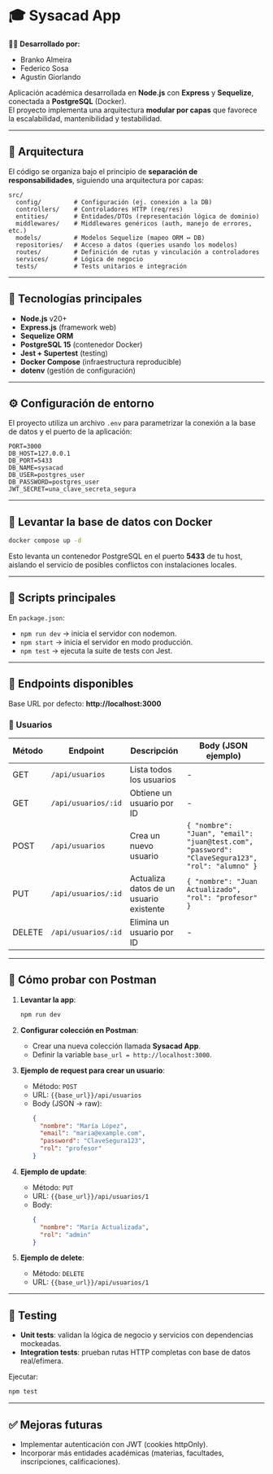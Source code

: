 # 🎓 Sysacad App

👨‍💻 **Desarrollado por:**

- Branko Almeira  
- Federico Sosa  
- Agustin Giorlando  

Aplicación académica desarrollada en **Node.js** con **Express** y **Sequelize**, conectada a **PostgreSQL** (Docker).  
El proyecto implementa una arquitectura **modular por capas** que favorece la escalabilidad, mantenibilidad y testabilidad.

---

## 📂 Arquitectura

El código se organiza bajo el principio de **separación de responsabilidades**, siguiendo una arquitectura por capas:

```
src/
  config/         # Configuración (ej. conexión a la DB)
  controllers/    # Controladores HTTP (req/res)
  entities/       # Entidades/DTOs (representación lógica de dominio)
  middlewares/    # Middlewares genéricos (auth, manejo de errores, etc.)
  models/         # Modelos Sequelize (mapeo ORM ↔ DB)
  repositories/   # Acceso a datos (queries usando los modelos)
  routes/         # Definición de rutas y vinculación a controladores
  services/       # Lógica de negocio
  tests/          # Tests unitarios e integración
```

---

## 🚀 Tecnologías principales

- **Node.js** v20+  
- **Express.js** (framework web)  
- **Sequelize ORM**  
- **PostgreSQL 15** (contenedor Docker)  
- **Jest + Supertest** (testing)  
- **Docker Compose** (infraestructura reproducible)  
- **dotenv** (gestión de configuración)  

---

## ⚙️ Configuración de entorno

El proyecto utiliza un archivo `.env` para parametrizar la conexión a la base de datos y el puerto de la aplicación:

```env
PORT=3000
DB_HOST=127.0.0.1
DB_PORT=5433
DB_NAME=sysacad
DB_USER=postgres_user
DB_PASSWORD=postgres_user
JWT_SECRET=una_clave_secreta_segura
```

---

## 🐳 Levantar la base de datos con Docker

```bash
docker compose up -d
```

Esto levanta un contenedor PostgreSQL en el puerto **5433** de tu host, aislando el servicio de posibles conflictos con instalaciones locales.

---

## 📌 Scripts principales

En `package.json`:

- `npm run dev` → inicia el servidor con nodemon.  
- `npm start` → inicia el servidor en modo producción.  
- `npm test` → ejecuta la suite de tests con Jest.  

---

## 📡 Endpoints disponibles

Base URL por defecto: **http://localhost:3000**  

### 👥 Usuarios
| Método | Endpoint            | Descripción                           | Body (JSON ejemplo) |
|--------|---------------------|---------------------------------------|---------------------|
| GET    | `/api/usuarios`     | Lista todos los usuarios              | - |
| GET    | `/api/usuarios/:id` | Obtiene un usuario por ID             | - |
| POST   | `/api/usuarios`     | Crea un nuevo usuario                 | ```{ "nombre": "Juan", "email": "juan@test.com", "password": "ClaveSegura123", "rol": "alumno" }``` |
| PUT    | `/api/usuarios/:id` | Actualiza datos de un usuario existente | ```{ "nombre": "Juan Actualizado", "rol": "profesor" }``` |
| DELETE | `/api/usuarios/:id` | Elimina un usuario por ID             | - |

---

## 🔎 Cómo probar con Postman

1. **Levantar la app**:  
   ```bash
   npm run dev
   ```

2. **Configurar colección en Postman**:  
   - Crear una nueva colección llamada **Sysacad App**.  
   - Definir la variable `base_url = http://localhost:3000`.  

3. **Ejemplo de request para crear un usuario**:  
   - Método: `POST`  
   - URL: `{{base_url}}/api/usuarios`  
   - Body (JSON → raw):  
     ```json
     {
       "nombre": "María López",
       "email": "maria@example.com",
       "password": "ClaveSegura123",
       "rol": "profesor"
     }
     ```

4. **Ejemplo de update**:  
   - Método: `PUT`  
   - URL: `{{base_url}}/api/usuarios/1`  
   - Body:  
     ```json
     {
       "nombre": "María Actualizada",
       "rol": "admin"
     }
     ```

5. **Ejemplo de delete**:  
   - Método: `DELETE`  
   - URL: `{{base_url}}/api/usuarios/1`  

---

## 🧪 Testing

- **Unit tests**: validan la lógica de negocio y servicios con dependencias mockeadas.  
- **Integration tests**: prueban rutas HTTP completas con base de datos real/efímera.  

Ejecutar:

```bash
npm test
```

---

## ✅ Mejoras futuras

- Implementar autenticación con JWT (cookies httpOnly).  
- Incorporar más entidades académicas (materias, facultades, inscripciones, calificaciones).  
